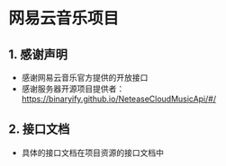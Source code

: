 # 网易云音乐项目
## 1. 感谢声明
- 感谢网易云音乐官方提供的开放接口
- 感谢服务器开源项目提供者：https://binaryify.github.io/NeteaseCloudMusicApi/#/
## 2. 接口文档
- 具体的接口文档在项目资源的接口文档中
